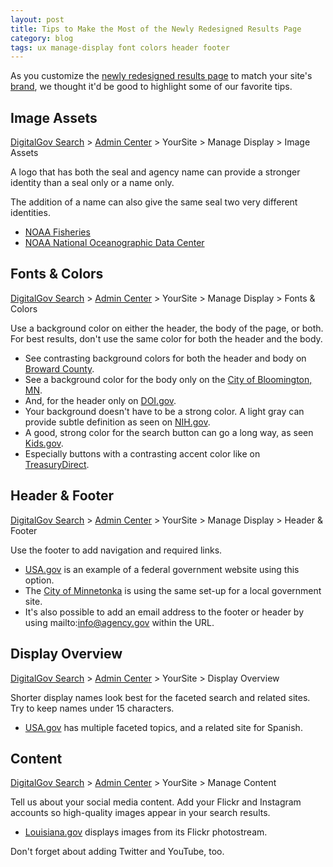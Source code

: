 ```yaml
---
layout: post
title: Tips to Make the Most of the Newly Redesigned Results Page
category: blog
tags: ux manage-display font colors header footer
---
```


As you customize the [newly redesigned results page](/blog/serp-redesign.html) to match your site's [brand](/manual/brand.html), we thought it'd be good to highlight some of our favorite tips.

## Image Assets

[DigitalGov Search](/index.html) > [Admin Center](https://search.usa.gov/sites/) > YourSite > Manage Display > Image Assets

A logo that has both the seal and agency name can provide a stronger identity than a seal only or a name only. 

The addition of a name can also give the same seal two very different identities.

* [NOAA Fisheries](http://search.usa.gov/search?&m=&affiliate=nmfs.noaa.gov&query=fisheries)
* [NOAA National Oceanographic Data Center](http://search.usa.gov/search?affiliate=nodc.noaa.gov&query=wilmington) 

## Fonts & Colors

[DigitalGov Search](/index.html) > [Admin Center](https://search.usa.gov/sites/) > YourSite > Manage Display > Fonts & Colors

Use a background color on either the header, the body of the page, or both. For best results, don't use the same color for both the header and the body.  

* See contrasting background colors for both the header and body on [Broward County](http://search.broward.org/search?affiliate=co.broward.fl.us&query=everglades).
* See a background color for the body only on the [City of Bloomington, MN](http://search.bloomingtonmn.gov/search?&affiliate=cityofbloomingtonmnsearchresults&query=farmers+market).
* And, for the header only on [DOI.gov](http://search.doi.gov/search?affiliate=doi.gov&query=washington+monument).
* Your background doesn't have to be a strong color. A light gray can provide subtle definition as seen on [NIH.gov](http://search.nih.gov/search?&affiliate=nih&query=library).
* A good, strong color for the search button can go a long way, as seen [Kids.gov](http://search.usa.gov/search?&affiliate=kidsgov&query=washington).
* Especially buttons with a contrasting accent color like on [TreasuryDirect](http://search.usa.gov/search?query=gold&affiliate=treasurydirect).

## Header & Footer

[DigitalGov Search](/index.html) > [Admin Center](https://search.usa.gov/sites/) > YourSite > Manage Display > Header & Footer

Use the footer to add navigation and required links.

* [USA.gov](http://search.usa.gov/search?&m=&affiliate=usagov&query=congress) is an example of a federal government website using this option.
* The [City of Minnetonka](http://search.usa.gov/search?&affiliate=thecityofminnnetonkasearchresults&query=lakes) is using the same set-up for a local government site.
* It's also possible to add an email address to the footer or header by using mailto:info@agency.gov within the URL.

## Display Overview

[DigitalGov Search](/index.html) > [Admin Center](https://search.usa.gov/sites/) > YourSite > Display Overview

Shorter display names look best for the faceted search and related sites. Try to keep names under 15 characters.

* [USA.gov](http://search.usa.gov/search?affiliate=usagov&query=visas) has multiple faceted topics, and a related site for Spanish.

## Content

[DigitalGov Search](/index.html) > [Admin Center](https://search.usa.gov/sites/) > YourSite > Manage Content

Tell us about your social media content. Add your Flickr and Instagram accounts so high-quality images appear in your search results.

* [Louisiana.gov](http://search.usa.gov/search/images?affiliate=www.louisiana.gov&query=hurricanes) displays images from its Flickr photostream.

Don't forget about adding Twitter and YouTube, too.
